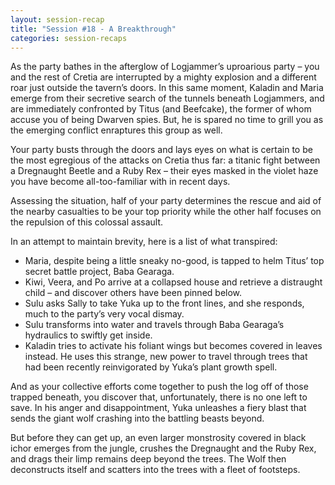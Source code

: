 ```yaml
---
layout: session-recap
title: "Session #18 - A Breakthrough"
categories: session-recaps
---
```


As the party bathes in the afterglow of Logjammer’s uproarious party – you and the rest of Cretia are interrupted by a mighty explosion and a different roar just outside the tavern’s doors. In this same moment, Kaladin and Maria emerge from their secretive search of the tunnels beneath Logjammers, and are immediately confronted by Titus (and Beefcake), the former of whom accuse you of being Dwarven spies. But, he is spared no time to grill you as the emerging conflict enraptures this group as well.

Your party busts through the doors and lays eyes on what is certain to be the most egregious of the attacks on Cretia thus far: a titanic fight between a Dregnaught Beetle and a Ruby Rex – their eyes masked in the violet haze you have become all-too-familiar with in recent days.

Assessing the situation, half of your party determines the rescue and aid of the nearby casualties to be your top priority while the other half focuses on the repulsion of this colossal assault.

In an attempt to maintain brevity, here is a list of what transpired:

- Maria, despite being a little sneaky no-good, is tapped to helm Titus’ top secret battle project, Baba Gearaga.
- Kiwi, Veera, and Po arrive at a collapsed house and retrieve a distraught child – and discover others have been pinned below.
- Sulu asks Sally to take Yuka up to the front lines, and she responds, much to the party’s very vocal dismay.
- Sulu transforms into water and travels through Baba Gearaga’s hydraulics to swiftly get inside.
- Kaladin tries to activate his foliant wings but becomes covered in leaves instead. He uses this strange, new power to travel through trees that had been recently reinvigorated by Yuka’s plant growth spell.

And as your collective efforts come together to push the log off of those trapped beneath, you discover that, unfortunately, there is no one left to save. In his anger and disappointment, Yuka unleashes a fiery blast that sends the giant wolf crashing into the battling beasts beyond.

But before they can get up, an even larger monstrosity covered in black ichor emerges from the jungle, crushes the Dregnaught and the Ruby Rex, and drags their limp remains deep beyond the trees. The Wolf then deconstructs itself and scatters into the trees with a fleet of footsteps.
